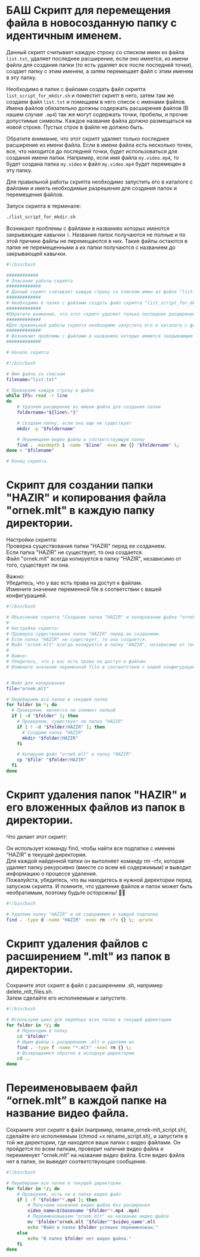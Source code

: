 # БАШ Скрипт для перемещения файла в новосозданную папку с идентичным именем.

Данный скрипт считывает каждую строку со списком имен из файла `list.txt`, удаляет последнее расширение, если оно имеется, из имени файла для создания папки (то есть удаляет все после последней точки), создает папку с этим именем, а затем перемещает файл с этим именем в эту папку. 


Необходимо в папке с файлами создать файл скрипта `list_script_for_mkdir.sh` и поместит скрипт в него, затем там же создаем файл `list.txt` и помещаем в него список с именами файлов. Имена файлов обязательно должны содержать расширения файлов (В нашем случае `.mp4`) так же могут содержать точки, пробелы, и прочие допустимые символы. Каждое название файла должно размещаться на новой строке. Пустых строк в файле не должно быть.


Обратите внимание, что этот скрипт удаляет только последнее расширение из имени файла. Если в имени файла есть несколько точек, все, что находится до последней точки, будет использоваться для создания имени папки. Например, если имя файла `my.video.mp4`, то будет создана папка `my.video` и файл `my.video.mp4` будет перемещен в эту папку.


Для правильной работы скрипта необходимо запустить его в каталоге с файлами и иметь необходимые разрешения для создания папок и перемещения файлов.

Запуск скрипта в терминале:

```bash
./list_script_for_mkdir.sh
```

Возникают проблемы с файлами в названиях которых имеются закрывающие кавычки `)`. Названия папок получаются не полные и по этой причине файлы не перемещаются в них. Такие файлы остаются в папке не перемещенными а их папки получаются с названием до закрывающей кавычки.


```bash
#!/bin/bash

############
# Описание работы скрипта
#############
# Данный скрипт считывает каждую строку со списком имен из файла "list.txt", удаляет последнее расширение, если оно имеется, из имени файла для создания папки (то есть удаляет все после последней точки), создает папку с этим именем, а затем перемещает файл с этим именем в эту папку. 
#############
# Необходимо в папке с файлами создать файл скрипта "list_script_for_mkdir.sh" и поместит скрипт в него, затем там же создаем файл "list.txt" и помещаем в него список с именами файлов. Имена файлов обязательно должны содержать расширения файлов (В нашем случае ".mp4") так же могут содержать точки, пробелы, и прочие допустимые символы. Каждое название файла должно размещаться на новой строке. Пустых строк в файле не должно быть.
#############
#Обратите внимание, что этот скрипт удаляет только последнее расширение из имени файла. Если в имени файла есть несколько точек, все, что находится до последней точки, будет использоваться для создания имени папки. Например, если имя файла "my.video.mp4", то будет создана папка "my.video" и файл "my.video.mp4" будет перемещен в эту папку.
#############
#Для правильной работы скрипта необходимо запустить его в каталоге с файлами и иметь необходимые разрешения для создания папок и перемещения файлов.
#############
# Возникают проблемы с файлами в названиях которых имеются закрывающие кавычки ")". Названия папок получаются не полные и по этой причине файлы не перемещаются в них. Такие файлы остаются в папке не перемещенными а их папки получаются с названием до закрывающей кавычки.
#############

# Начало скрипта

#!/bin/bash

# Имя файла со списком
filename="list.txt"

# Проверяем каждую строку в файле
while IFS= read -r line
do
    # Удаляем расширение из имени файла для создания папки
    foldername="${line%.*}"

    # Создаем папку, если она еще не существует
    mkdir -p "$foldername"

    # Перемещаем видео файлы в соответствующую папку
    find . -maxdepth 1 -name "$line" -exec mv {} "$foldername" \;
done < "$filename"

# Конец скрипта.
```

# Скрипт для создании папки "HAZIR" и копирования файла "ornek.mlt" в каждую папку директории.

Настройки скрипта:  
Проверка существования папки "HAZIR" перед ее созданием.  
Если папка "HAZIR" не существует, то она создается.  
Файл "ornek.mlt" всегда копируется в папку "HAZIR", независимо от того, существует ли она.  


Важно:  
Убедитесь, что у вас есть права на доступ к файлам.  
Измените значение переменной file в соответствии с вашей конфигурацией.  


```bash
#!/bin/bash

# Объяснение скрипта "Создание папки "HAZIR" и копирование файла "ornek.mlt" в каждую папку директории":
#
# Настройки скрипта:
# Проверка существования папки "HAZIR" перед ее созданием.
# Если папка "HAZIR" не существует, то она создается.
# Файл "ornek.mlt" всегда копируется в папку "HAZIR", независимо от того, существует ли она.
#
# Важно:
# Убедитесь, что у вас есть права на доступ к файлам.
# Измените значение переменной file в соответствии с вашей конфигурацией.


# Файл для копирования
file="ornek.mlt"

# Перебираем все папки в текущей папке
for folder in *; do
  # Проверяем, является ли элемент папкой
  if [ -d "$folder" ]; then
    # Проверяем, существует ли папка "HAZIR"
    if [ ! -d "$folder/HAZIR" ]; then
      # Создаем папку "HAZIR"
      mkdir "$folder/HAZIR"
    fi

    # Копируем файл "ornek.mlt" в папку "HAZIR"
    cp "$file" "$folder/HAZIR"
  fi
done
```

# Скрипт удаления папок "HAZIR" и его вложенных файлов из папок в директории.

Что делает этот скрипт:


Он использует команду find, чтобы найти все подпапки с именем “HAZIR” в текущей директории.  
Для каждой найденной папки он выполняет команду rm -rfv, которая удаляет папку рекурсивно (вместе со всем её содержимым) и выводит информацию о процессе удаления.  
Пожалуйста, убедитесь, что вы находитесь в нужной директории перед запуском скрипта. И помните, что удаление файлов и папок может быть необратимым, поэтому будьте осторожны! 🚫📂


```bash
#!/bin/bash

# Удаляем папку "HAZIR" и её содержимое в каждой подпапке
find . -type d -name "HAZIR" -exec rm -rfv {} \; -prune
```

# Скрипт удаления файлов с расширением ".mlt" из папок в директории.

Сохраните этот скрипт в файл с расширением .sh, например delete_mlt_files.sh.  
Затем сделайте его исполняемым и запустите.

```bash
#!/bin/bash

# Используем цикл для перебора всех папок в текущей директории
for folder in */; do
    # Переходим в папку
    cd "$folder"
    # Ищем файлы с расширением .mlt и удаляем их
    find . -type f -name "*.mlt" -exec rm {} \;
    # Возвращаемся обратно в исходную директорию
    cd ..
done
```

# Переименовываем файл “ornek.mlt” в каждой папке на название видео файла.

Сохраните этот скрипт в файл (например, rename_ornek-mlt_script.sh), сделайте его исполняемым (chmod +x rename_script.sh), и запустите в той же директории, где находятся ваши папки с видео файлами. Он пройдется по всем папкам, проверит наличие видео файла и переименует “ornek.mlt” на название видео файла. Если видео файла нет в папке, он выведет соответствующее сообщение.

```bash
#!/bin/bash

# Перебираем все папки в текущей директории
for folder in */; do
    # Проверяем, есть ли в папке видео файл
    if [ -f "$folder"*.mp4 ]; then
        # Получаем название видео файла без расширения
        video_name=$(basename "$folder"*.mp4 .mp4)
        # Переименовываем "ornek.mlt" на название видео файла
        mv "$folder"ornek.mlt "$folder""$video_name".mlt
        echo "Файл в папке $folder успешно переименован."
    else
        echo "В папке $folder нет видео файла."
    fi
done
```
